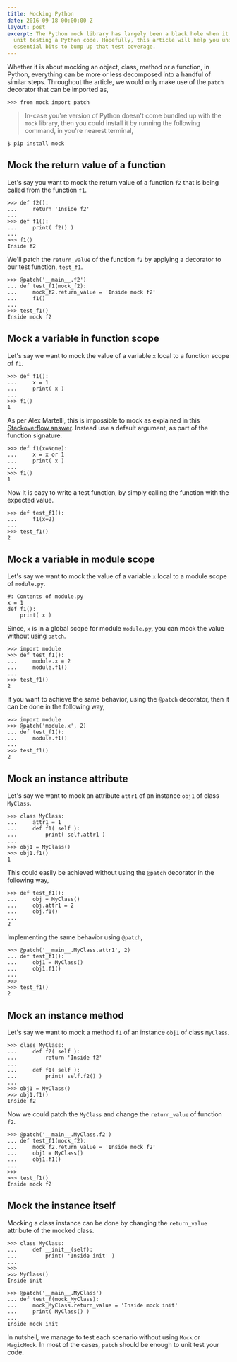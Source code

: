 ```yaml
---
title: Mocking Python
date: 2016-09-18 00:00:00 Z
layout: post
excerpt: The Python mock library has largely been a black hole when it comes to efficiently
  unit testing a Python code. Hopefully, this article will help you understand the
  essential bits to bump up that test coverage.
---
```


Whether it is about mocking an object, class, method or a function, in Python,
everything can be more or less decomposed into a handful of similar steps. Throughout the article,
we would only make use of the `patch` decorator that can be imported as,

<!-- more -->

```
>>> from mock import patch
```
 
> In-case you're version of Python doesn't come bundled up with the `mock` library, 
then you could install it by running the following command, in you're nearest terminal,

```
$ pip install mock
```
## Mock the return value of a function

Let's say you want to mock the return value of a function `f2` that is being
called from the function `f1`. 

```
>>> def f2():
...     return 'Inside f2'
...
>>> def f1():
...     print( f2() )
...
>>> f1()
Inside f2
```

We'll patch the `return_value` of the function `f2` by applying a decorator to our
test function, `test_f1`.

```
>>> @patch('__main__.f2')
... def test_f1(mock_f2):
...     mock_f2.return_value = 'Inside mock f2'
...     f1()
... 
>>> test_f1()
Inside mock f2
```

## Mock a variable in function scope

Let's say we want to mock the value of a variable `x` local to a function scope of `f1`.

```
>>> def f1():
...     x = 1
...     print( x )
...
>>> f1()
1
```

As per Alex Martelli, this is impossible to mock as explained in this [Stackoverflow answer](http://stackoverflow.com/a/28688149/903446).
Instead use a default argument, as part of the function signature.

```
>>> def f1(x=None):
...     x = x or 1
...     print( x )
...
>>> f1()
1
```

Now it is easy to write a test function, by simply calling the function with the 
expected value.

```
>>> def test_f1():
...     f1(x=2)
...
>>> test_f1()
2
```

## Mock a variable in module scope

Let's say we want to mock the value of a variable `x` local to a module scope of `module.py`.

```
#: Contents of module.py
x = 1
def f1():
    print( x )
```

Since, `x` is in a global scope for module `module.py`, you can mock the value without using
`patch`.

```
>>> import module
>>> def test_f1():
...     module.x = 2
...     module.f1()
...
>>> test_f1()
2
```

If you want to achieve the same behavior, using the `@patch` decorator, then it can be done 
in the following way,

```
>>> import module
>>> @patch('module.x', 2)
... def test_f1():
...     module.f1()
... 
>>> test_f1()
2
```

## Mock an instance attribute

Let's say we want to mock an attribute `attr1` of an instance `obj1` of class `MyClass`.

```
>>> class MyClass:
...     attr1 = 1
...     def f1( self ):
...         print( self.attr1 )
... 
>>> obj1 = MyClass()
>>> obj1.f1()
1
```

This could easily be achieved without using the `@patch` decorator in the following way,

```
>>> def test_f1():
...     obj = MyClass()
...     obj.attr1 = 2
...     obj.f1()
...
2
```

Implementing the same behavior using `@patch`,

```
>>> @patch('__main__.MyClass.attr1', 2)
... def test_f1():
...     obj1 = MyClass()
...     obj1.f1()
... 
>>> 
>>> test_f1()
2
```

## Mock an instance method

Let's say we want to mock a method `f1` of an instance `obj1` of class `MyClass`.

```
>>> class MyClass:
...     def f2( self ):
...         return 'Inside f2' 
...     
...     def f1( self ):
...         print( self.f2() )
... 
>>> obj1 = MyClass()
>>> obj1.f1()
Inside f2
```

Now we could patch the `MyClass` and change the `return_value` of function `f2`.

```
>>> @patch('__main__.MyClass.f2')
... def test_f1(mock_f2):
...     mock_f2.return_value = 'Inside mock f2'
...     obj1 = MyClass()
...     obj1.f1()
... 
>>> 
>>> test_f1()
Inside mock f2
```

## Mock the instance itself

Mocking a class instance can be done by changing the `return_value` attribute
of the mocked class.

```
>>> class MyClass:
...     def __init__(self):
...         print( 'Inside init' )
... 
>>> 
>>> MyClass()
Inside init

>>> @patch('__main__.MyClass')
... def test_f(mock_MyClass):
...     mock_MyClass.return_value = 'Inside mock init'
...     print( MyClass() )
...
Inside mock init
```

In nutshell, we manage to test each scenario without using `Mock` or `MagicMock`. In
most of the cases, `patch` should be enough to unit test your code.